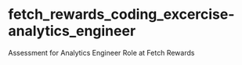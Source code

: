 # fetch_rewards_coding_excercise-analytics_engineer
Assessment for Analytics Engineer Role at Fetch Rewards 
